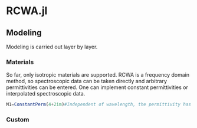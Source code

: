 # RCWA.jl

## Modeling

Modeling is carried out layer by layer. 

### Materials

So far, only isotropic materials are supported. RCWA is a frequency domain method, so spectroscopic data can be taken directly and arbitrary permittivities can be entered. One can implement constant permittivities or interpolated spectroscopic data.

```julia
M1=ConstantPerm(4+2im)#Independent of wavelength, the permittivity has a value of 4+2i
```

### Custom
